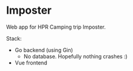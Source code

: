 # Imposter

Web app for HPR Camping trip Imposter.

Stack:
- Go backend (using Gin)
    - No database. Hopefully nothing crashes :)
- Vue frontend
